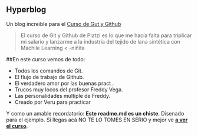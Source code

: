 ## Hyperblog
Un blog increible para el [Curso de Gut y Github](http://platzi.com/clases/1557-git-github/19977-readmemd-es-una-excelente-practica/ "Curso de Gut y Github")
>El curso de Git y Github de Platzi es lo que me hacía falta para triplicar mi salario y lanzarme a la industria del tejido de lana sintética con Machile Learning
< -niñita

##En este curso vemos de todo:
- Todos los comandos de Git.
- El flujo de trabajo de Github.
- El verdadero amor por las buenas pract      .
- Trucos muy locos del profesor Freddy Vega.
- Las personalidades multiple  de Freddy.
- Creado por Veru para practicar

Y como un amable recordatorio: **Este readme.md es un chiste**. Disenado  para el ejemplo. Si llegas acá NO TE LO TOMES EN SERIO y mejor ve [**a ver el curso**](http://platzi.com/clases/1557-git-github/19977-readmemd-es-una-excelente-practica/). 
